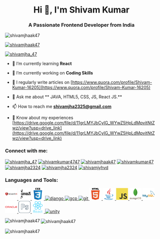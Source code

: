 <h1 align="center">Hi 👋, I'm Shivam Kumar</h1>
<h3 align="center">A Passionate Frontend Developer from India</h3>

<p align="left"> <img src="https://komarev.com/ghpvc/?username=shivamjhaak47&label=Profile%20views&color=0e75b6&style=flat" alt="shivamjhaak47" /> </p>

<p align="left"> <a href="https://github.com/ryo-ma/github-profile-trophy"><img src="https://github-profile-trophy.vercel.app/?username=shivamjhaak47" alt="shivamjhaak47" /></a> </p>

<p align="left"> <a href="https://twitter.com/shivamjha_47" target="blank"><img src="https://img.shields.io/twitter/follow/shivamjha_47?logo=twitter&style=for-the-badge" alt="shivamjha_47" /></a> </p>

- 🌱 I’m currently learning **React**
- 🔭 I’m currently working on **Coding Skills**
- 📝 I regularly write articles on [https://www.quora.com/profile/Shivam-Kumar-16205](https://www.quora.com/profile/Shivam-Kumar-16205)

- 💬 Ask me about ** JAVA, HTML5, CSS, JS, React JS.**

- 📫 How to reach me **shivamjha2325@gmail.com**

- 📄 Know about my experiences [https://drive.google.com/file/d/11grLMYJbCyIG_WYwZ5HpLdMpvitNtZwz/view?usp=drive_link](https://drive.google.com/file/d/11grLMYJbCyIG_WYwZ5HpLdMpvitNtZwz/view?usp=drive_link)

<h3 align="left">Connect with me:</h3>
<p align="left">
<a href="https://twitter.com/shivamjha_47" target="blank"><img align="center" src="https://raw.githubusercontent.com/rahuldkjain/github-profile-readme-generator/master/src/images/icons/Social/twitter.svg" alt="shivamjha_47" height="30" width="40" /></a>
<a href="https://linkedin.com/in/shivamkumar4747" target="blank"><img align="center" src="https://raw.githubusercontent.com/rahuldkjain/github-profile-readme-generator/master/src/images/icons/Social/linked-in-alt.svg" alt="shivamkumar4747" height="30" width="40" /></a>
<a href="https://instagram.com/shivamjhaak47" target="blank"><img align="center" src="https://raw.githubusercontent.com/rahuldkjain/github-profile-readme-generator/master/src/images/icons/Social/instagram.svg" alt="shivamjhaak47" height="30" width="40" /></a>
<a href="https://www.codechef.com/users/shivamkumar47" target="blank"><img align="center" src="https://cdn.jsdelivr.net/npm/simple-icons@3.1.0/icons/codechef.svg" alt="shivamkumar47" height="30" width="40" /></a>
<a href="https://www.hackerrank.com/shivamjha2324" target="blank"><img align="center" src="https://raw.githubusercontent.com/rahuldkjain/github-profile-readme-generator/master/src/images/icons/Social/hackerrank.svg" alt="shivamjha2324" height="30" width="40" /></a>
<a href="https://www.leetcode.com/shivamjha2324" target="blank"><img align="center" src="https://raw.githubusercontent.com/rahuldkjain/github-profile-readme-generator/master/src/images/icons/Social/leet-code.svg" alt="shivamjha2324" height="30" width="40" /></a>
<a href="https://auth.geeksforgeeks.org/user/shivamjyhvd" target="blank"><img align="center" src="https://raw.githubusercontent.com/rahuldkjain/github-profile-readme-generator/master/src/images/icons/Social/geeks-for-geeks.svg" alt="shivamjyhvd" height="30" width="40" /></a>
</p>

<h3 align="left">Languages and Tools:</h3>
<p align="left"> <a href="https://angular.io" target="_blank" rel="noreferrer"> <img src="https://raw.githubusercontent.com/devicons/devicon/master/icons/angularjs/angularjs-original-wordmark.svg" alt="angularjs" width="40" height="40"/> </a> <a href="https://canvasjs.com" target="_blank" rel="noreferrer"> <img src="https://raw.githubusercontent.com/Hardik0307/Hardik0307/master/assets/canvasjs-charts.svg" alt="canvasjs" width="40" height="40"/> </a> <a href="https://www.w3schools.com/css/" target="_blank" rel="noreferrer"> <img src="https://raw.githubusercontent.com/devicons/devicon/master/icons/css3/css3-original-wordmark.svg" alt="css3" width="40" height="40"/> </a> <a href="https://www.djangoproject.com/" target="_blank" rel="noreferrer"> <img src="https://cdn.worldvectorlogo.com/logos/django.svg" alt="django" width="40" height="40"/> </a> <a href="https://cloud.google.com" target="_blank" rel="noreferrer"> <img src="https://www.vectorlogo.zone/logos/google_cloud/google_cloud-icon.svg" alt="gcp" width="40" height="40"/> </a> <a href="https://git-scm.com/" target="_blank" rel="noreferrer"> <img src="https://www.vectorlogo.zone/logos/git-scm/git-scm-icon.svg" alt="git" width="40" height="40"/> </a> <a href="https://www.w3.org/html/" target="_blank" rel="noreferrer"> <img src="https://raw.githubusercontent.com/devicons/devicon/master/icons/html5/html5-original-wordmark.svg" alt="html5" width="40" height="40"/> </a> <a href="https://www.java.com" target="_blank" rel="noreferrer"> <img src="https://raw.githubusercontent.com/devicons/devicon/master/icons/java/java-original.svg" alt="java" width="40" height="40"/> </a> <a href="https://developer.mozilla.org/en-US/docs/Web/JavaScript" target="_blank" rel="noreferrer"> <img src="https://raw.githubusercontent.com/devicons/devicon/master/icons/javascript/javascript-original.svg" alt="javascript" width="40" height="40"/> </a> <a href="https://www.mongodb.com/" target="_blank" rel="noreferrer"> <img src="https://raw.githubusercontent.com/devicons/devicon/master/icons/mongodb/mongodb-original-wordmark.svg" alt="mongodb" width="40" height="40"/> </a> <a href="https://www.mysql.com/" target="_blank" rel="noreferrer"> <img src="https://raw.githubusercontent.com/devicons/devicon/master/icons/mysql/mysql-original-wordmark.svg" alt="mysql" width="40" height="40"/> </a> <a href="https://www.oracle.com/" target="_blank" rel="noreferrer"> <img src="https://raw.githubusercontent.com/devicons/devicon/master/icons/oracle/oracle-original.svg" alt="oracle" width="40" height="40"/> </a> <a href="https://www.photoshop.com/en" target="_blank" rel="noreferrer"> <img src="https://raw.githubusercontent.com/devicons/devicon/master/icons/photoshop/photoshop-line.svg" alt="photoshop" width="40" height="40"/> </a> <a href="https://reactjs.org/" target="_blank" rel="noreferrer"> <img src="https://raw.githubusercontent.com/devicons/devicon/master/icons/react/react-original-wordmark.svg" alt="react" width="40" height="40"/> </a> <a href="https://unity.com/" target="_blank" rel="noreferrer"> <img src="https://www.vectorlogo.zone/logos/unity3d/unity3d-icon.svg" alt="unity" width="40" height="40"/> </a> </p>

<p><img align="left" src="https://github-readme-stats.vercel.app/api/top-langs?username=shivamjhaak47&show_icons=true&locale=en&layout=compact" alt="shivamjhaak47" /></p>

<p>&nbsp;<img align="center" src="https://github-readme-stats.vercel.app/api?username=shivamjhaak47&show_icons=true&locale=en" alt="shivamjhaak47" /></p>

<p><img align="center" src="https://github-readme-streak-stats.herokuapp.com/?user=shivamjhaak47&" alt="shivamjhaak47" /></p>
